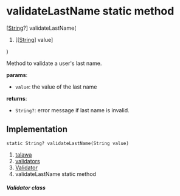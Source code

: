 
<div>

# validateLastName static method

</div>


[[String](https://api.flutter.dev/flutter/dart-core/String-class.html)?]
validateLastName(

1.  [[[String](https://api.flutter.dev/flutter/dart-core/String-class.md)]
    value]

)



Method to validate a user\'s last name.

**params**:

-   `value`: the value of the last name

**returns**:

-   `String?`: error message if last name is invalid.



## Implementation

``` language-dart
static String? validateLastName(String value) 
```







1.  [talawa](../../index.md)
2.  [validators](../../utils_validators/)
3.  [Validator](../../utils_validators/Validator-class.md)
4.  validateLastName static method

##### Validator class







